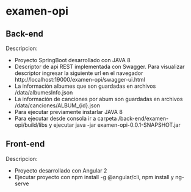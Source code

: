 # examen-opi

Back-end
--------------
Descripcion: 
- Proyecto SpringBoot desarrollado con JAVA 8
- Descriptor de api REST implementada con Swagger. Para visualizar descriptor ingresar la siguiente url en el navegador http://localhost:19000/examen-opi/swagger-ui.html
- La información albumes que son guardadas en archivos /data/albumesInfo.json
- La información de canciones por abum  son guardadas en archivos /data/canciones/ALBUM_{id}.json
- Para ejecutar previamente instarlar JAVA 8 
- Para ejecutar desde consola ir a carpeta /back-end/examen-opi/build/libs y ejecutar java -jar examen-opi-0.0.1-SNAPSHOT.jar 


Front-end
--------------
Descripcion: 
- Proyecto desarrollado con Angular 2
- Ejecutar proyecto con npm install -g @angular/cli, npm install y ng-serve

